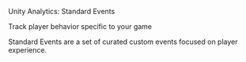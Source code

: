 Unity Analytics: Standard Events

Track player behavior specific to your game

Standard Events are a set of curated custom events focused on player experience.